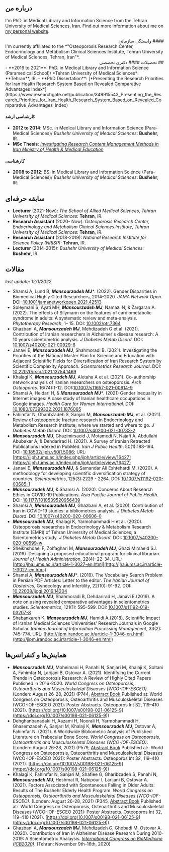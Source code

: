 ## درباره من

I'm PhD. in Medical Library and Information Science from the Tehran University of Medical Sciences, Iran. Find out more information about me on [my personal website](http://www.mansourzadeh.ir).
<div dir="rtl" lang="fa">
#### وابستگی سازمانی
</div>
I'm currently affiliated to the *"Osteoporosis Research Center, Endocrinology and Metabolism Clinical Sciences Institute, Tehran University of Medical Sciences, Tehran, Iran"*.

<div dir="rtl" lang="fa">
## تحصیلات
#### دکتری تخصصی
</div>
- **2016 to 2021**: PhD. in Medical Library and Information Science (Paramedical School)/ *Tehran University of Medical Sciences*: **Tehran**, IR.
- **PhD Dissertation**: [*Presenting the Research Priorities for Iran Health Research System Based on Revealed Comparative Advantages Index*](https://www.researchgate.net/publication/349915543_Presenting_the_Research_Priorities_for_Iran_Health_Research_System_Based_on_Revealed_Comparative_Advantages_Index)

#### کارشناسی ارشد
- **2012 to 2014**: MSc. in Medical Library and Information Science (Para-Medical Sciences)/ *Bushehr University of Medical Sciences*: **Bushehr**, IR.
- **MSc Thesis**: [*Investigating Research Content Management Methods in Iran Ministry of Health & Medical Education*](https://www.researchgate.net/publication/317630397_Investigating_Research_Content_Management_Methods_in_Iran_Ministry_of_Health_Medical_Education)

#### کارشناسی
- **2008 to 2012**: BS. in Medical Library and Information Science (Para-Medical Sciences)/ *Bushehr University of Medical Sciences*: **Bushehr**, IR.

## سابقه حرفه‌ای
- **Lecturer** (2021-Now): *The School of Allied Medical Sciences, Tehran University of Medical Sciences*: **Tehran**, IR.
- **Research Assistant** (2020- Now): *Osteoporosis Research Center, Endocrinology and Metabolism Clinical Sciences Institute, Tehran University of Medical Sciences*: **Tehran**, IR.
- **Research Assistant** (2018-2019): *National Research Institute for Science Policy (NRISP)*: **Tehran**, IR.
- **Lecturer** (2014-2015): *Bushehr University of Medical Sciences*: **Bushehr**, IR.


## مقالات
*last update: 12/1/2022*
- Shamsi A, Lund B, _**Mansourzadeh MJ***_. (2022). Gender Disparities in Biomedical Highly Cited Researchers, 2014-2020. *JAMA Network Open*. DOI: [10.1001/jamanetworkopen.2021.42513](https://doi.org/10.1001/jamanetworkopen.2021.42513)
- Soleymani S, Ayati MH, _**Mansourzadeh MJ**_, Namazi N, & Zargaran A. (2022). The effects of Silymarin on the features of cardiometabolic syndrome in adults: A systematic review and meta-analysis. *Phytotherapy Research*, 1– 15. DOI: [10.1002/ptr.7364](https://doi.org/10.1002/ptr.7364)
- Ghazbani A, _**Mansourzadeh MJ**_, Mehdizadeh G et al. (2021). Contribution of Iranian researchers in Alzheimer's disease research: A 10 years scientometric analysis. *J Diabetes Metab Disord*. DOI: [10.1007/s40200-021-00929-6](https://doi.org/10.1007/s40200-021-00929-6)
- Janavi E, _**Mansourzadeh MJ**_, Shahmoradi B. (2021). Investigating the Priorities of the National Master Plan for Science and Education with Adjacent Scientific Fields for Diversification of Iran Research System by Scientific Complexity Approach. *Scientometrics Research Journal*. DOI: [10.22070/rsci.2021.13754.1469](http://rsci.shahed.ac.ir/article_3281.html?lang=en)
- Khalagi K, _**Mansourzadeh MJ**_, Aletaha A et al. (2021). Co-authorship network analysis of Iranian researchers on osteoporosis. *Arch Osteoporos*. 16(74):1-12. DOI:[10.1007/s11657-021-00914-9](https://doi.org/10.1007/s11657-021-00914-9)
- Shamsi A, Heidari H, & _**Mansourzadeh MJ***_. (2021) Gender inequality in Internet images: A case study of Iranian healthcare occupations in Google images. *Health Care for Women International*.  DOI: [10.1080/07399332.2021.1876065](https://doi.org/10.1080/07399332.2021.1876065)
- Fahimfar N, Gharibzadeh S, Sanjari M, _**Mansourzadeh MJ**_, et al. (2021). Review of osteoporotic fracture research in Endocrinology and Metabolism Research Institute; where we started and where to go. *J Diabetes Metab Disord*. DOI: [10.1007/s40200-021-00733-2](https://doi.org/10.1007/s40200-021-00733-2)
- _**Mansourzadeh MJ**_, Ghazimirsaeid J, Motamedi N, Najafi A, Abdullahi Abubakar A, & Dehdarirad H. (2021). A Survey of Iranian Retracted Publications Indexed in PubMed. *Iran J Public Health*. 50(1):188-194. DOI: [10.18502/ijph.v50i1.5086](http://dx.doi.org/10.18502/ijph.v50i1.5086); URL: [https://ijph.tums.ac.ir/index.php/ijph/article/view/16427](https://ijph.tums.ac.ir/index.php/ijph/article/view/16427)
- Janavi E, _**Mansourzadeh MJ**_, & Samandar Ali Eshtehardi M. (2020). A methodology for developing scientific diversification strategy of countries. *Scientometrics*, 125(3):2229 - 2264. DOI: [10.1007/s11192-020-03685-1](https://doi.org/10.1007/s11192-020-03685-1)
- _**Mansourzadeh MJ**_, & Shamsi A. (2020). Concerns About Research Ethics in COVID-19 Publications. *Asia Pacific Journal of Public Health*. DOI: [10.1177/1010539520956439](https://doi.org/10.1177/1010539520956439)
- Shamsi A, _**Mansourzadeh MJ**_, Ghazbani A, et al.  (2020). Contribution of Iran in COVID-19 studies: a bibliometrics analysis. *J Diabetes Metab Disord*. DOI:[10.1007/s40200-020-00606-0](https://doi.org/10.1007/s40200-020-00606-0)
- _**Mansourzadeh MJ**_, Khalagi K, Yarmohammadi H et al. (2020). Osteoporosis researches in Endocrinology & Metabolism Research Institute (EMRI) of Tehran University of Medical Sciences; a Scientometrics study. *J Diabetes Metab Disord*. DOI: [10.1007/s40200-020-00599-w](https://doi.org/10.1007/s40200-020-00599-w)
- Sheikhshoaei F, Zolfaghari M, _**Mansourzadeh MJ**_, Ghazi Mirsaeid SJ. (2019). Designing a proposed educational program for clinical librarian. *Journal of Health Administration*, 22(4): 22-34. URL: [http://jha.iums.ac.ir/article-1-3027-en.html](http://jha.iums.ac.ir/article-1-3027-en.html)
- Shamsi A, _**Mansourzadeh MJ***_. (2019). The Vocabulary Search Problem in Persian PDF Articles: Letter to the editor. *The Iranian Journal of Obstetrics*, Gynecology and Infertility, 22(10): 91-92. DOI: [10.22038/ijogi.2019.14204](https://dx.doi.org/10.22038/ijogi.2019.14204)
- _**Mansourzadeh MJ**_, Shahmoradi B, Dehdarirad H, Janavi E.(2019). A note on using revealed comparative advantages in scientometrics studies. *Scientometrics*, 121(1): 595-599. DOI: [10.1007/s11192-019-03207-8](https://doi.org/10.1007/s11192-019-03207-8)
- Shabankareh K, _**Mansourzadeh MJ**_, Hamidi A.(2018). Scientific Impact of Iranian Medical Sciences Universities' Research Journals in Google Scholar. *Iranian Journal of Information Processing Management*, 33(2): 745-774. URL: [http://jipm.irandoc.ac.ir/article-1-3046-en.html](http://jipm.irandoc.ac.ir/article-1-3046-en.html)

## همایش‌ها و کنفرانس‌ها
- _**Mansourzadeh MJ**_, Moheimani H, Panahi N, Sanjari M, Khalaji K, Soltani A, Fahimfar N, Larijani B, Ostovar A. (2021). Identifying the Current Trends in Osteoporosis Research: A Review of Highly Cited Papers Published in 2016-2020. *World Congress on Osteoporosis, Osteoarthritis and Musculoskeletal Diseases (WCO-IOF-ESCEO)*. (Londen: August 26-28, 2021) (P744, [Abstract Book](https://www.wco-iof-esceo.org/sites/wco_22/pdf/WCO21-AbstractBook.pdf) Published at:  World Congress on Osteoporosis, Osteoarthritis and Musculoskeletal Diseases (WCO-IOF-ESCEO 2021): Poster Abstracts. Osteoporos Int 32, 119–410 (2021). [https://doi.org/10.1007/s00198-021-06125-9](https://doi.org/10.1007/s00198-021-06125-9))
- Dehghanbanadaki H, Aazami H, Noorali H, Yarmohammadi H, Ghasemzadeh A, Sanjari M, Khalaji K, _**Mansourzadeh MJ**_,  Ostovar A, Fahimfar N. (2021). A Worldwide Bibliometric Analysis of Published Literature on Trabecular Bone Score. *World Congress on Osteoporosis, Osteoarthritis and Musculoskeletal Diseases (WCO-IOF-ESCEO)*. (Londen: August 26-28, 2021) (P579, [Abstract Book](https://www.wco-iof-esceo.org/sites/wco_22/pdf/WCO21-AbstractBook.pdf) Published at:  World Congress on Osteoporosis, Osteoarthritis and Musculoskeletal Diseases (WCO-IOF-ESCEO 2021): Poster Abstracts. Osteoporos Int 32, 119–410 (2021). [https://doi.org/10.1007/s00198-021-06125-9](https://doi.org/10.1007/s00198-021-06125-9))
- Khalagi K, Fahimfar N, Sanjari M, Shafiee G, Gharibzadeh S, Panahi N, _**Mansourzadeh MJ**_, Heshmat R, Nabipour I, Larijani B, Ostovar A. (2021). Factors Associated with Spontaneous Falling in Older Adults: Results of The Bushehr Elderly Health Program. *World Congress on Osteoporosis, Osteoarthritis and Musculoskeletal Diseases (WCO-IOF-ESCEO)*. (Londen: August 26-28, 2021) (P345, [Abstract Book](https://www.wco-iof-esceo.org/sites/wco_22/pdf/WCO21-AbstractBook.pdf) Published at:  World Congress on Osteoporosis, Osteoarthritis and Musculoskeletal Diseases (WCO-IOF-ESCEO 2021): Poster Abstracts. Osteoporos Int 32, 119–410 (2021). [https://doi.org/10.1007/s00198-021-06125-9](https://doi.org/10.1007/s00198-021-06125-9))
- Ghazbani A, _**Mansourzadeh MJ**_, Mehdizadeh G, Ghobadi M, Ostovar A. (2020). Contribution of Iran in Alzheimer Disease Research During 2010-2019: A Scientometric Analaysis. [*International Congress on BioMedicine (ICB2020)*](https://www.icbcongress.com/2020/articles-accepted?lang=en). (Tehran: November 9th-16th, 2020)
